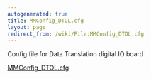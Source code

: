 ```yaml
---
autogenerated: true
title: MMConfig_DTOL.cfg
layout: page
redirect_from: /wiki/File:MMConfig_DTOL.cfg
---
```


Config file for Data Translation digital IO board

[MMConfig_DTOL.cfg](/media/files/MMConfig_DTOL.cfg)
